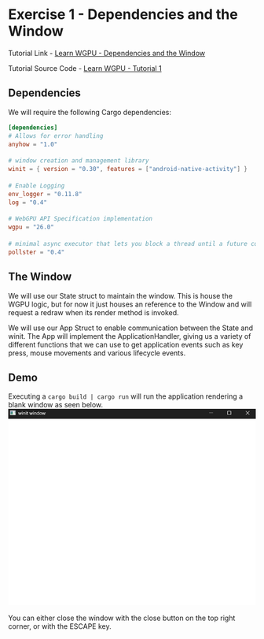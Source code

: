 # Exercise 1 - Dependencies and the Window
Tutorial Link - [Learn WGPU - Dependencies and the Window](https://sotrh.github.io/learn-wgpu/beginner/tutorial1-window/)

Tutorial Source Code - [Learn WGPU - Tutorial 1](https://github.com/sotrh/learn-wgpu/tree/master/code/beginner/tutorial1-window/)

## Dependencies
We will require the following Cargo dependencies:
```toml
[dependencies]
# Allows for error handling
anyhow = "1.0"

# window creation and management library
winit = { version = "0.30", features = ["android-native-activity"] }

# Enable Logging
env_logger = "0.11.8"
log = "0.4"

# WebGPU API Specification implementation
wgpu = "26.0"

# minimal async executor that lets you block a thread until a future completes
pollster = "0.4"                                                        
```
## The Window
We will use our State struct to maintain the window. This is house the WGPU logic, but for now it just houses an reference to the Window and will request a redraw when its render method is invoked.

We will use our App Struct to enable communication between the State and winit. The App will implement the ApplicationHandler, giving us a variety of different functions that we can use to get application events such as key press, mouse movements and various lifecycle events. 

## Demo
Executing a ```cargo build | cargo run``` will run the application rendering a blank window as seen below.
![alt text](.assets/ex1_final_output.png "Demo Final Output - Blank Window")

You can either close the window with the close button on the top right corner, or with the ESCAPE key.